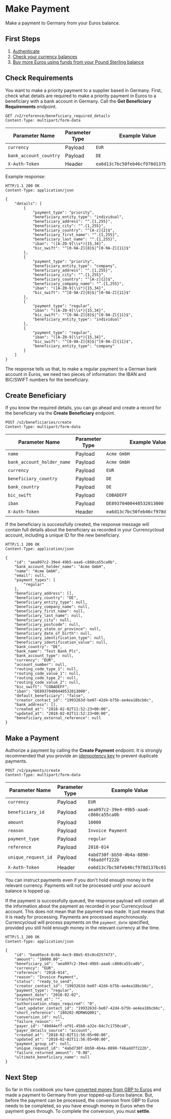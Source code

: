 # Make Payment
Make a payment to Germany from your Euros balance.


## First Steps

1. [Authenticate](authenticate.md)
2. [Check your currency balances](check-balance.md)
3. [Buy more Euros using funds from your Pound Sterling balance](convert.md)


## Check Requirements
You want to make a priority payment to a supplier based in Germany. First, check what details are required to make a priority payment in Euros to a beneficiary with a bank account in Germany. Call the **Get Beneficiary Requirements** endpoint.

``GET /v2/reference/beneficiary_required_details`` \
``Content-Type: multipart/form-data``

| Parameter Name           | Parameter Type | Example Value                        |
| ------------------------ | -------------- | ------------------------------------ |
| ``currency``             | Payload        | ``EUR``                              |
| ``bank_account_country`` | Payload        | ``DE``                               |
| ``X-Auth-Token``         | Header         | ``ea6d13c7bc50feb46cf978d137bc01a2`` |

Example response:

```
HTTP/1.1 200 OK
Content-Type: application/json

{
    "details": [
        {
            "payment_type": "priority",
            "beneficiary_entity_type": "individual",
            "beneficiary_address": "^.{1,255}",
            "beneficiary_city": "^.{1,255}",
            "beneficiary_country": "^[A-z]{2}$",
            "beneficiary_first_name": "^.{1,255}",
            "beneficiary_last_name": "^.{1,255}",
            "iban": "([A-Z0-9]\\s*){15,34}",
            "bic_swift": "^[0-9A-Z]{8}$|^[0-9A-Z]{11}$"
        },
        {
            "payment_type": "priority",
            "beneficiary_entity_type": "company",
            "beneficiary_address": "^.{1,255}",
            "beneficiary_city": "^.{1,255}",
            "beneficiary_country": "^[A-z]{2}$",
            "beneficiary_company_name": "^.{1,255}",
            "iban": "([A-Z0-9]\\s*){15,34}",
            "bic_swift": "^[0-9A-Z]{8}$|^[0-9A-Z]{11}$"
        },
        {
            "payment_type": "regular",
            "iban": "([A-Z0-9]\\s*){15,34}",
            "bic_swift": "^[0-9A-Z]{8}$|^[0-9A-Z]{11}$",
            "beneficiary_entity_type": "individual"
        },
        {
            "payment_type": "regular",
            "iban": "([A-Z0-9]\\s*){15,34}",
            "bic_swift": "^[0-9A-Z]{8}$|^[0-9A-Z]{11}$",
            "beneficiary_entity_type": "company"
        }
    ]
}
```

The response tells us that, to make a regular payment to a German bank account in Euros, we need two pieces of information: the IBAN and BIC/SWIFT numbers for the beneficiary.


## Create Beneficiary
If you know the required details, you can go ahead and create a record for the beneficiary via the **Create Beneficiary** endpoint.

``POST /v2/beneficiaries/create`` \
``Content-Type: multipart/form-data``

| Parameter Name               | Parameter Type | Example Value                        |
| ---------------------------- | -------------- | ------------------------------------ |
| ``name``                     | Payload        | ``Acme GmbH``                        |
| ``bank_account_holder_name`` | Payload        | ``Acme GmbH``                        |
| ``currency``                 | Payload        | ``EUR``                              |
| ``beneficiary_country``      | Payload        | ``DE``                               |
| ``bank_country``             | Payload        | ``DE``                               |
| ``bic_swift``                | Payload        | ``COBADEFF``                         |
| ``iban``                     | Payload        | ``DE89370400440532013000``           |
| ``X-Auth-Token``             | Header         | ``ea6d13c7bc50feb46cf978d137bc01a2`` |

If the beneficiary is successfully created, the response message will contain full details about the beneficiary as recorded in your Currencycloud account, including a unique ID for the new beneficiary.

```
HTTP/1.1 200 OK
Content-Type: application/json

{
    "id": "aea097c2-39e4-49b5-aaa6-c860ca55ca0b",
    "bank_account_holder_name": "Acme GmbH",
    "name": "Acme GmbH",
    "email": null,
    "payment_types": [
        "regular"
    ],
    "beneficiary_address": [],
    "beneficiary_country": "DE",
    "beneficiary_entity_type": null,
    "beneficiary_company_name": null,
    "beneficiary_first_name": null,
    "beneficiary_last_name": null,
    "beneficiary_city": null,
    "beneficiary_postcode": null,
    "beneficiary_state_or_province": null,
    "beneficiary_date_of_birth": null,
    "beneficiary_identification_type": null,
    "beneficiary_identification_value": null,
    "bank_country": "DE",
    "bank_name": "Test Bank Plc",
    "bank_account_type": null,
    "currency": "EUR",
    "account_number": null,
    "routing_code_type_1": null,
    "routing_code_value_1": null,
    "routing_code_type_2": null,
    "routing_code_value_2": null,
    "bic_swift": "COBADEFF",
    "iban": "DE89370400440532013000",
    "default_beneficiary": "false",
    "creator_contact_id": "1993263d-be07-42d4-b75b-ae4ea18bcb6c",
    "bank_address": [],
    "created_at": "2018-02-02T11:52:23+00:00",
    "updated_at": "2018-02-02T11:52:23+00:00",
    "beneficiary_external_reference": null
}
```


## Make a Payment
Authorize a payment by calling the **Create Payment** endpoint. It is strongly recommended that you provide an [idempotency key](../overview/idempotency.md) to prevent duplicate payments.

``POST /v2/payments/create`` \
``Content-Type: multipart/form-data``

| Parameter Name        | Parameter Type | Example Value                            |
| --------------------- | -------------- | ---------------------------------------- |
| ``currency``          | Payload        | ``EUR``                                  |
| ``beneficiary_id``    | Payload        | ``aea097c2-39e4-49b5-aaa6-c860ca55ca0b`` |
| ``amount``            | Payload        | ``10000``                                |
| ``reason``            | Payload        | ``Invoice Payment``                      |
| ``payment_type``      | Payload        | ``regular``                              |
| ``reference``         | Payload        | ``2018-014``                             |
| ``unique_request_id`` | Payload        | ``4abd730f-bb50-4b4a-8890-f46addff222b`` |
| ``X-Auth-Token``      | Header         | ``ea6d13c7bc50feb46cf978d137bc01a2``     |

You can instruct payments even if you don't hold enough money in the relevant currency. Payments will not be processed until your account balance is topped up.

If the payment is successfully queued, the response payload will contain all the information about the payment as recorded in your Currencycloud account. This does not mean that the payment was made. It just means that it is ready for processing. Payments are processed asynchronously. Currencycloud will process payments on the ``payment_date`` specified, provided you still hold enough money in the relevant currency at the time.

```
HTTP/1.1 200 OK
Content-Type: application/json

{
    "id": "bea05ec4-8c6b-4ec9-80e5-65c0cd257473",
    "amount": "10000.00",
    "beneficiary_id": "aea097c2-39e4-49b5-aaa6-c860ca55ca0b",
    "currency": "EUR",
    "reference": "2018-014",
    "reason": "Invoice Payment",
    "status": "ready_to_send",
    "creator_contact_id": "1993263d-be07-42d4-b75b-ae4ea18bcb6c",
    "payment_type": "regular",
    "payment_date": "2018-02-02",
    "transferred_at": "",
    "authorisation_steps_required": "0",
    "last_updater_contact_id": "1993263d-be07-42d4-b75b-ae4ea18bcb6c",
    "short_reference": "180202-RDRWGQ001",
    "conversion_id": null,
    "failure_reason": "",
    "payer_id": "49d44eff-af91-45b0-a32e-84c7c1750ca0",
    "payer_details_source": "account",
    "created_at": "2018-02-02T11:56:05+00:00",
    "updated_at": "2018-02-02T11:56:05+00:00",
    "payment_group_id": null,
    "unique_request_id": "4abd730f-bb50-4b4a-8890-f46addff222b",
    "failure_returned_amount": "0.00",
    "ultimate_beneficiary_name": null
}
```


## Next Step

So far in this cookbook you have [converted money from GBP to Euros](convert.md) and made a payment to Germany from your topped-up Euros balance. But, before the payment can be processed, the conversion from GBP to Euros needs to be completed, so you have enough money in Euros when the payment goes through. To complete the conversion, you must **settle**.
